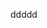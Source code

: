 <!--
 * @Author: lmingul
 * @Date: 2021-08-30 00:45:34
 * @LastEditors: lmingul
 * @LastEditTime: 2021-08-30 00:45:46
 * @FilePath: \document-frontend\document-frontend\question-integrate\index.md
 * @Description: 
-->

ddddd